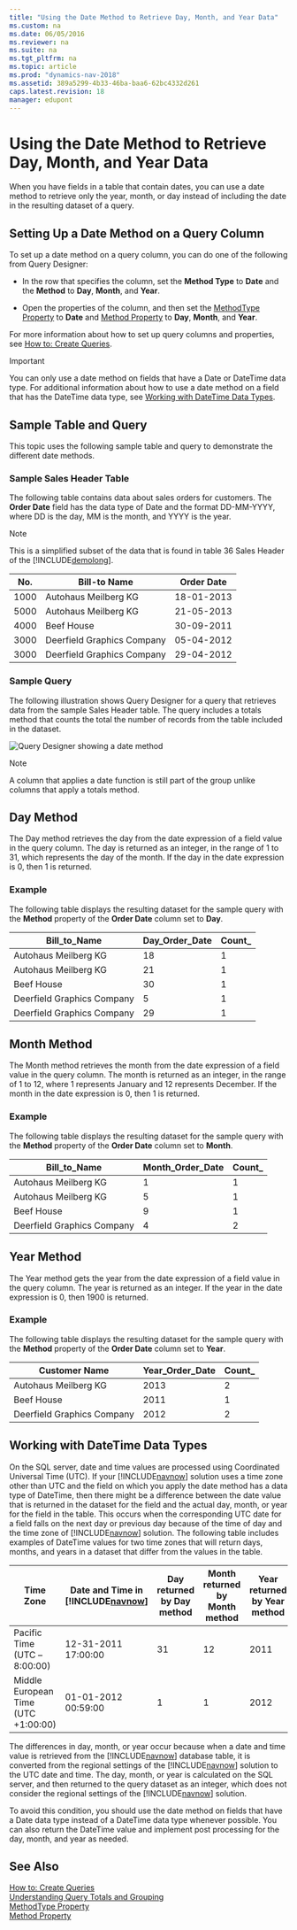 ```yaml
---
title: "Using the Date Method to Retrieve Day, Month, and Year Data"
ms.custom: na
ms.date: 06/05/2016
ms.reviewer: na
ms.suite: na
ms.tgt_pltfrm: na
ms.topic: article
ms.prod: "dynamics-nav-2018"
ms.assetid: 389a5299-4b33-46ba-baa6-62bc4332d261
caps.latest.revision: 18
manager: edupont
---
```

# Using the Date Method to Retrieve Day, Month, and Year Data
When you have fields in a table that contain dates, you can use a date method to retrieve only the year, month, or day instead of including the date in the resulting dataset of a query.  
  
## Setting Up a Date Method on a Query Column  
 To set up a date method on a query column, you can do one of the following from Query Designer:  
  
-   In the row that specifies the column, set the **Method Type** to **Date** and the **Method** to **Day**, **Month**, and **Year**.  
  
-   Open the properties of the column, and then set the [MethodType Property](MethodType-Property.md) to **Date** and [Method Property](Method-Property.md) to **Day**, **Month**, and **Year**.  
  
 For more information about how to set up query columns and properties, see [How to: Create Queries](How-to--Create-Queries.md).  
  
> [!IMPORTANT]  
>  You can only use a date method on fields that have a Date or DateTime data type. For additional information about how to use a date method on a field that has the DateTime data type, see [Working with DateTime Data Types](Using-the-Date-Method-to-Retrieve-Day--Month--and-Year-Data.md#DateTime).  
  
## Sample Table and Query  
 This topic uses the following sample table and query to demonstrate the different date methods.  
  
### Sample Sales Header Table  
 The following table contains data about sales orders for customers. The **Order Date** field has the data type of Date and the format DD-MM-YYYY, where DD is the day, MM is the month, and YYYY is the year.  
  
> [!NOTE]  
>  This is a simplified subset of the data that is found in table 36 Sales Header of the [!INCLUDE[demolong](includes/demolong_md.md)].  
  
|No.|Bill-to Name|Order Date|  
|---------|-------------------|----------------|  
|1000|Autohaus Meilberg KG|18-01-2013|  
|5000|Autohaus Meilberg KG|21-05-2013|  
|4000|Beef House|30-09-2011|  
|3000|Deerfield Graphics Company|05-04-2012|  
|3000|Deerfield Graphics Company|29-04-2012|  
  
### Sample Query  
 The following illustration shows Query Designer for a query that retrieves data from the sample Sales Header table. The query includes a totals method that counts the total the number of records from the table included in the dataset.  
  
 ![Query Designer showing a date method](media/NAV_Query_DateMethod_Example_QueryDesigner.png "NAV\_Query\_DateMethod\_Example\_QueryDesigner")  
  
> [!NOTE]  
>  A column that applies a date function is still part of the group unlike columns that apply a totals method.  
  
## Day Method  
 The Day method retrieves the day from the date expression of a field value in the query column. The day is returned as an integer, in the range of 1 to 31, which represents the day of the month. If the day in the date expression is 0, then 1 is returned.  
  
### Example  
 The following table displays the resulting dataset for the sample query with the **Method** property of the **Order Date** column set to **Day**.  
  
|Bill\_to\_Name|Day\_Order\_Date|Count\_|  
|--------------------|----------------------|-------------|  
|Autohaus Meilberg KG|18|1|  
|Autohaus Meilberg KG|21|1|  
|Beef House|30|1|  
|Deerfield Graphics Company|5|1|  
|Deerfield Graphics Company|29|1|  
  
## Month Method  
 The Month method retrieves the month from the date expression of a field value in the query column. The month is returned as an integer, in the range of 1 to 12, where 1 represents January and 12 represents December. If the month in the date expression is 0, then 1 is returned.  
  
### Example  
 The following table displays the resulting dataset for the sample query with the **Method** property of the **Order Date** column set to **Month**.  
  
|Bill\_to\_Name|Month\_Order\_Date|Count\_|  
|--------------------|------------------------|-------------|  
|Autohaus Meilberg KG|1|1|  
|Autohaus Meilberg KG|5|1|  
|Beef House|9|1|  
|Deerfield Graphics Company|4|2|  
  
## Year Method  
 The Year method gets the year from the date expression of a field value in the query column. The year is returned as an integer. If the year in the date expression is 0, then 1900 is returned.  
  
### Example  
 The following table displays the resulting dataset for the sample query with the **Method** property of the **Order Date** column set to **Year**.  
  
|Customer Name|Year\_Order\_Date|Count\_|  
|-------------------|-----------------------|-------------|  
|Autohaus Meilberg KG|2013|2|  
|Beef House|2011|1|  
|Deerfield Graphics Company|2012|2|  
  
##  <a name="DateTime"></a> Working with DateTime Data Types  
 On the SQL server, date and time values are processed using Coordinated Universal Time \(UTC\). If your [!INCLUDE[navnow](includes/navnow_md.md)] solution uses a time zone other than UTC and the field on which you apply the date method has a data type of DateTime, then there might be a difference between the date value that is returned in the dataset for the field and the actual day, month, or year for the field in the table. This occurs when the corresponding UTC date for a field falls on the next day or previous day because of the time of day and the time zone of [!INCLUDE[navnow](includes/navnow_md.md)] solution. The following table includes examples of DateTime values for two time zones that will return days, months, and years in a dataset that differ from the values in the table.  
  
|Time Zone|Date and Time in [!INCLUDE[navnow](includes/navnow_md.md)]|Day returned by Day method|Month returned by Month method|Year returned by Year method|  
|---------------|-------------------------------------------|--------------------------------|------------------------------------|----------------------------------|  
|Pacific Time \(UTC –8:00:00\)|12-31-2011 17:00:00|31|12|2011|  
|Middle European Time \(UTC +1:00:00\)|01-01-2012 00:59:00|1|1|2012|  
  
 The differences in day, month, or year occur because when a date and time value is retrieved from the [!INCLUDE[navnow](includes/navnow_md.md)] database table, it is converted from the regional settings of the [!INCLUDE[navnow](includes/navnow_md.md)] solution to the UTC date and time. The day, month, or year is calculated on the SQL server, and then returned to the query dataset as an integer, which does not consider the regional settings of the [!INCLUDE[navnow](includes/navnow_md.md)] solution.  
  
 To avoid this condition, you should use the date method on fields that have a Date data type instead of a DateTime data type whenever possible. You can also return the DateTime value and implement post processing for the day, month, and year as needed.  
  
## See Also  
 [How to: Create Queries](How-to--Create-Queries.md)   
 [Understanding Query Totals and Grouping](Understanding-Query-Totals-and-Grouping.md)   
 [MethodType Property](MethodType-Property.md)   
 [Method Property](Method-Property.md)